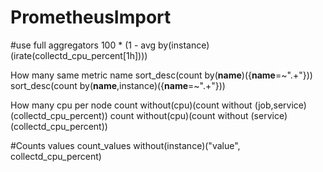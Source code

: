 # PrometheusImport

#use full aggregators 
 100 * (1 - avg by(instance)(irate(collectd_cpu_percent[1h])))

How many same metric name 
sort_desc(count by(__name__)({__name__=~".+"}))
sort_desc(count by(__name__,instance)({__name__=~".+"}))


How many cpu per node 
count without(cpu)(count without (job,service)(collectd_cpu_percent))
count without(cpu)(count without (service)(collectd_cpu_percent))


#Counts values 
count_values without(instance)("value", collectd_cpu_percent)
